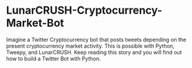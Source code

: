 # LunarCRUSH-Cryptocurrency-Market-Bot
Imagine a Twitter Cryptocurrency bot that posts tweets depending on the present cryptocurrency market activity. This is possible with Python, Tweepy, and LunarCRUSH. Keep reading this story and you will find out how to build a Twitter Bot with Python.
